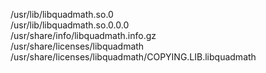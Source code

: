 /usr/lib/libquadmath.so.0  
/usr/lib/libquadmath.so.0.0.0  
/usr/share/info/libquadmath.info.gz  
/usr/share/licenses/libquadmath  
/usr/share/licenses/libquadmath/COPYING.LIB.libquadmath  
